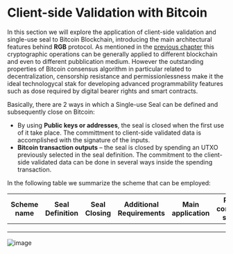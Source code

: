 # Client-side Validation with Bitcoin

In this section we will explore the application of client-side validation and single-use seal to Bitcoin Blockchain, introducing the main architectural features behind **RGB** protocol.
As mentioned in the [previous chapter](intro-tech.md) this cryptographic operations can be generally applied to different blockchain and even to different pubblication medium. However the outstanding properties of Bitcoin consensus algorithm in particular related to decentralization, censorship resistance and permissionlessness make it the ideal technologycal stak for developing advanced programmability features such as dose required by digital bearer rights and smart contracts.       

Basically, there are 2 ways in which a Single-use Seal can be defined and subsequently close on Bitcoin:

* By using **Public keys or addresses**, the seal is closed when the first use of it take place. The committment to client-side validated data is accomplished with the signature of the inputs.
* **Bitcoin transaction outputs** – the seal is closed by spending an UTXO previously selected in the seal definition. The commitment to the client-side validated data can be done in several ways inside the spending transaction.

In the following table we summarize the scheme that can be employed:

| Scheme name  | Seal Definition   | Seal Closing   | Additional Requirements   |  Main application  |Possible commitment schemes  |
|--------------|-------------------|----------------|---------------------------|--------------------|-----------------------------|
|   |   |   |   |   |   |                                    |
|   |   |   |   |   |   |                                    |
|   |   |   |   |   |   |                                    |

![image](https://github.com/parsevalbtc/RGB-Documentation/assets/74722637/8ba6ff47-5cd7-4ff2-bddb-c04bb12e9de9)



 
